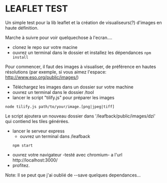 # LEAFLET TEST
Un simple test pour la lib leaflet et la création de visualiseurs(?) d'images en haute définition.

Marche à suivre pour voir quelquechose à l'ecran....
* clonez le repo sur votre macine
* ouvrez un terminal dans le dossier et installez les dépendances 
```npm install```

Pour commencer, il faut des images à visualiser, de préférence en hautes résolutions (par exemple, si vous aimez l'espace: http://www.eso.org/public/images/)
* Téléchargez les images dans un dossier sur votre machine
* ouvrez un terminal dans le dossier /tool
* lancer le script "tilify.js" pour préparer les images
```
node tilify.js path/to/your/image.[png|jpeg|tiff]
```
Le script ajoutera un nouveau dossier dans '/leafback/public/images/dzi' qui contiend les tiles générées.
* lancer le serveur express 
  * ouvrez un terminal dans /leafback
  ```
  npm start
  ```
* ouvrez votre navigateur -testé avec chromium- a l'url http://localhost:3000/ 
* profitez.

Note:
  Il se peut que j'ai oublié de --save quelques dependances... 
